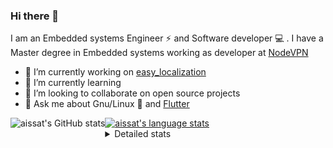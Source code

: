 ### Hi there 👋

I am an Embedded systems Engineer ⚡️ and Software developer 💻 . I have a Master degree in Embedded systems working as developer at [NodeVPN](https://nodevpn.io/) 

- 🔭 I’m currently working on [easy_localization](https://pub.dev/packages/easy_localization)
- 🌱 I’m currently learning 
- 👯 I’m looking to collaborate on open source projects
- 💬 Ask me about  Gnu/Linux 🐧 and [Flutter](https://flutter.dev) 

<a href="https://profile-summary-for-github.com/user/aissat">
  <img align="left" height="170px" src="https://github-readme-stats.vercel.app/api?username=aissat&show_icons=true&line_height=27&count_private=true&include_all_commits=true" alt="aissat's GitHub stats"/>
  <img src="https://github-readme-stats.vercel.app/api/top-langs/?username=aissat&hide_langs_below=5&layout=compact" alt="aissat's language stats"/>
</a>

<details>
<summary>Detailed stats</summary>
 

### 🧐 Waka Stats

<!--START_SECTION:waka-->
![Profile Views](http://img.shields.io/badge/Profile%20Views-0-blue)

![Lines of code](https://img.shields.io/badge/From%20Hello%20World%20I%27ve%20Written-432439%20lines%20of%20code-blue)

**🐱 My Github Data** 

> 🏆 333 Contributions in the Year 2020
 > 
> 📦 29.2 kB Used in Github's Storage 
 > 
> 💼 Opted to Hire
 > 
> 📜 124 Public Repositories
 > 
> 🔑 11 Private Repositories 

**I'm a Night 🦉** 

```text
🌞 Morning    36 commits     ██░░░░░░░░░░░░░░░░░░░░░░░   8.37% 
🌆 Daytime    39 commits     ██░░░░░░░░░░░░░░░░░░░░░░░   9.07% 
🌃 Evening    173 commits    ██████████░░░░░░░░░░░░░░░   40.23% 
🌙 Night      182 commits    ██████████░░░░░░░░░░░░░░░   42.33%

```
📅 **I'm Most Productive on Tuesday** 

```text
Monday       75 commits     ████░░░░░░░░░░░░░░░░░░░░░   17.44% 
Tuesday      119 commits    ███████░░░░░░░░░░░░░░░░░░   27.67% 
Wednesday    58 commits     ███░░░░░░░░░░░░░░░░░░░░░░   13.49% 
Thursday     58 commits     ███░░░░░░░░░░░░░░░░░░░░░░   13.49% 
Friday       42 commits     ██░░░░░░░░░░░░░░░░░░░░░░░   9.77% 
Saturday     66 commits     ███░░░░░░░░░░░░░░░░░░░░░░   15.35% 
Sunday       12 commits     ░░░░░░░░░░░░░░░░░░░░░░░░░   2.79%

```


📊 **This Week I Spent My Time On** 

```text
⌚︎ Time Zone: Africa/Algiers

💬 Programming Languages: 
Dart                     53 hrs 51 mins      ████████████████████████░   95.63% 
YAML                     1 hr 10 mins        ░░░░░░░░░░░░░░░░░░░░░░░░░   2.1% 
Swift                    30 mins             ░░░░░░░░░░░░░░░░░░░░░░░░░   0.9% 
JSON                     21 mins             ░░░░░░░░░░░░░░░░░░░░░░░░░   0.62% 
XML                      20 mins             ░░░░░░░░░░░░░░░░░░░░░░░░░   0.61%

🔥 Editors: 
VS Code                  56 hrs 18 mins      █████████████████████████   100.0%

💻 Operating System: 
Mac                      45 hrs 43 mins      ████████████████████░░░░░   81.21% 
Linux                    10 hrs 34 mins      ████░░░░░░░░░░░░░░░░░░░░░   18.79%

```

**I Mostly Code in Dart** 

```text
Dart                     15 repos            ██████████░░░░░░░░░░░░░░░   41.67% 
PHP                      4 repos             ██░░░░░░░░░░░░░░░░░░░░░░░   11.11% 
Vala                     4 repos             ██░░░░░░░░░░░░░░░░░░░░░░░   11.11% 
C                        3 repos             ██░░░░░░░░░░░░░░░░░░░░░░░   8.33% 
CSS                      2 repos             █░░░░░░░░░░░░░░░░░░░░░░░░   5.56%

```


**Timeline**

![Chart not found](https://github.com/aissat/aissat/blob/master/charts/bar_graph.png) 


<!--END_SECTION:waka-->

</details>
